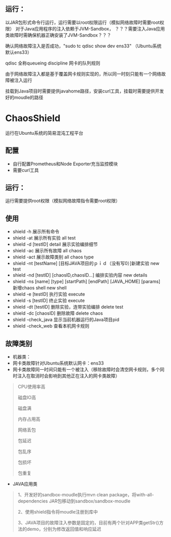## 运行：

以JAR包形式命令行运行，运行需要以root权限运行（模拟网络故障时需要root权限）
对于Java应用程序的注入依赖于JVM-Sandbox，
？？？需要注入Java应用类故障时需确保机器正确安装了JVM-Sandbox？？？


确认网络故障注入是否成功，"sudo tc qdisc show dev ens33" （Ubuntu系统默认ens33）

qdisc 全称queueing discipline 网卡的队列规则

由于网络故障注入都是基于覆盖网卡规则实现的，所以同一时刻只能有一个网络故障被注入运行

挂载到Java项目时需要提供javahome路径，安装curl工具，挂载时需要提供开发好的moudle的路径
# ChaosShield
运行在Ubuntu系统的简易混沌工程平台
## 配置
* 自行配置Prometheus和Node Exporter充当监控模块
* 需要curl工具
## 运行：
运行需要提供root权限（模拟网络故障指令需要root权限）
## 使用
*  shield -h 展示所有命令
*  shield -at 展示所有实验 all test
*  shield -d [testID] detail 展示实验编排细节
*  shield -ac 展示所有故障 all chaos
*  shield -act 展示故障类别 all chaos type
*  shield -nt [testName] [目标JAVA项目的ｐｉｄ（没有写0）]新建实验 new test
*  shield -nd [testID] [chaosID,chaosID...] 编排实验内容 new details
*  shield -ns [name] [type] [startPath] [endPath] [JAVA_HOME] [params]　新增chaos shell new shell
*  shield -e [testID] 执行实验 execute
*  shield -s [testID] 终止实验 execute
*  shield -dt [testID] 删除实验，连带实验编排 delete test
*  shield -dc [chaosID] 删除故障 delete chaos
*  shield -check_java 显示当前机器运行的Java项目pid
*  shield -check_web 查看本机网卡规则

## 故障类别
* 机器类：
* 网卡类故障针对Ubuntu系统默认网卡：ens33
* 网卡类故障同一时间只能有一个被注入（移除故障时会清空网卡规则，多个同时注入在取消时会影响到其他正在注入的网卡类故障）
>CPU使用率高
>
>磁盘IO高
>
>磁盘满
>
>内存占用高
>
>网络丢包
>
>包延迟
>
>包乱序
>
>包损坏
>
>包重复
* JAVA应用类
>1、开发好的sandbox-moudle执行mvn clean package，将with-all-dependencies JAR包移动到sandbox/sandbox-moudle
>
>2、使用shield指令将moudle注册到库中
>
>3、JAVA项目的故障注入参数是固定的，目前有两个针对APP类getStr()方法的demo，分别为修改返回值和响应延迟


